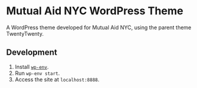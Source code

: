 # Mutual Aid NYC WordPress Theme
A WordPress theme developed for Mutual Aid NYC, using the parent theme TwentyTwenty.

## Development
1. Install [`wp-env`](https://developer.wordpress.org/block-editor/packages/packages-env/).
2. Run `wp-env start`.
3. Access the site at `localhost:8888`.